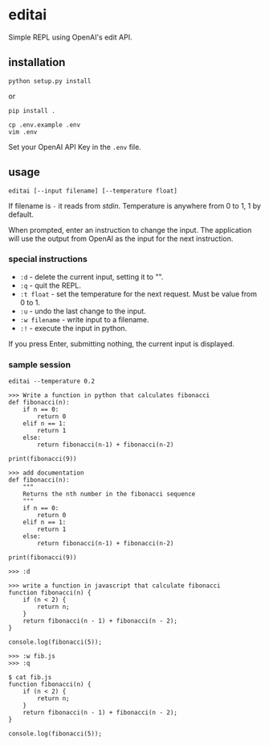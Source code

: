 # editai

Simple REPL using OpenAI's edit API.

## installation

```
python setup.py install
```
or
```
pip install .
```

```
cp .env.example .env
vim .env
```

Set your OpenAI API Key in the `.env` file.

## usage

```
editai [--input filename] [--temperature float]
```

If filename is `-` it reads from _stdin_. Temperature is anywhere from 0 to 1, 1 by default.

When prompted, enter an instruction to change the input. The application will use the output
from OpenAI as the input for the next instruction.

### special instructions

* `:d` - delete the current input, setting it to "".
* `:q` - quit the REPL.
* `:t float` - set the temperature for the next request. Must be value from 0 to 1.
* `:u` - undo the last change to the input.
* `:w filename` - write input to a filename.
* `:!` - execute the input in python.

If you press Enter, submitting nothing, the current input is displayed.

### sample session

```
editai --temperature 0.2

>>> Write a function in python that calculates fibonacci
def fibonacci(n):
    if n == 0:
        return 0
    elif n == 1:
        return 1
    else:
        return fibonacci(n-1) + fibonacci(n-2)

print(fibonacci(9))

>>> add documentation
def fibonacci(n):
    """
    Returns the nth number in the fibonacci sequence
    """
    if n == 0:
        return 0
    elif n == 1:
        return 1
    else:
        return fibonacci(n-1) + fibonacci(n-2)

print(fibonacci(9))

>>> :d

>>> write a function in javascript that calculate fibonacci
function fibonacci(n) {
    if (n < 2) {
        return n;
    }
    return fibonacci(n - 1) + fibonacci(n - 2);
}

console.log(fibonacci(5));

>>> :w fib.js
>>> :q

$ cat fib.js
function fibonacci(n) {
    if (n < 2) {
        return n;
    }
    return fibonacci(n - 1) + fibonacci(n - 2);
}

console.log(fibonacci(5));
```
